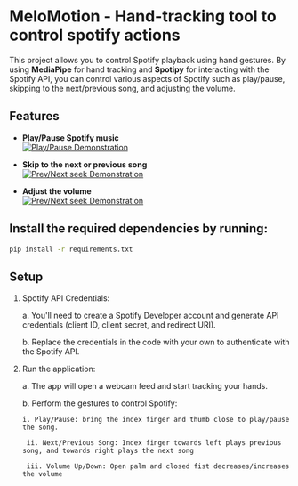 # **MeloMotion -** Hand-tracking tool to control spotify actions

This project allows you to control Spotify playback using hand gestures. By using **MediaPipe** for hand tracking and **Spotipy** for interacting with the Spotify API, you can control various aspects of Spotify such as play/pause, skipping to the next/previous song, and adjusting the volume.

## Features

- **Play/Pause Spotify music**  
    [![Play/Pause Demonstration](https://img.youtube.com/vi/kdEsPDuot1I/0.jpg)](https://www.youtube.com/watch?v=kdEsPDuot1I)


- **Skip to the next or previous song**  
    [![Prev/Next seek Demonstration](https://img.youtube.com/vi/8KVYpTxMSHE/0.jpg)](https://www.youtube.com/watch?v=8KVYpTxMSHE)

- **Adjust the volume**  
    [![Prev/Next seek Demonstration](https://img.youtube.com/vi/lzhi4fmYxV4/0.jpg)](https://www.youtube.com/watch?v=lzhi4fmYxV4)

## **Install the required dependencies by running:**

```bash
pip install -r requirements.txt
```

## **Setup**
1. Spotify API Credentials:

	a. You'll need to create a Spotify Developer account and generate API credentials (client ID, client secret, and redirect URI).

    b. Replace the credentials in the code with your own to authenticate with the Spotify API.

2. Run the application:

    a. The app will open a webcam feed and start tracking your hands.

    b. Perform the gestures to control Spotify:

       i. Play/Pause: bring the index finger and thumb close to play/pause the song.

        ii. Next/Previous Song: Index finger towards left plays previous song, and towards right plays the next song

        iii. Volume Up/Down: Open palm and closed fist decreases/increases the volume

